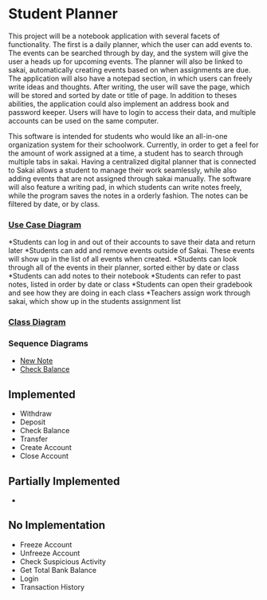 # Student Planner

This project will be a notebook application with several facets of functionality. The first is a daily planner, which the user can add events to. The events can be searched through by day, and the system will give the user a heads up for upcoming events. The planner will also be linked to sakai, automatically creating events based on when assignments are due. The application will also have a notepad section, in which users can freely write ideas and thoughts. After writing, the user will save the page, which will be stored and sorted by date or title of page. In addition to theses abilities, the application could also implement an address book and password keeper. Users will have to login to access their data, and multiple accounts can be used on the same computer. 

This software is intended for students who would like an all-in-one organization system for their schoolwork. Currently, in order to get a feel for the amount of work assigned at a time, a student has to search through multiple tabs in sakai. Having a centralized digital planner that is connected to Sakai allows a student to manage their work seamlessly, while also adding events that are not assigned through sakai manually. The software will also feature a writing pad, in which students can write notes freely, while the program saves the notes in a orderly fashion. The notes can be filtered by date, or by class. 

### [Use Case Diagram](https://drive.google.com/file/d/1pyiSyq4cr9E0_mhlocDQwMX4KHWh6suD/view?usp=sharing)
*Students can log in and out of their accounts to save their data and return later
*Students can add and remove events outside of Sakai. These events will show up in the list of all events when created.
*Students can look through all of the events in their planner, sorted either by date or class
*Students can add notes to their notebook
*Students can refer to past notes, listed in order by date or class
*Students can open their gradebook and see how they are doing in each class
*Teachers assign work through sakai, which show up in the students assignment list

### [Class Diagram]()

### Sequence Diagrams
* [New Note](https://drive.google.com/file/d/19E_xkqQs1gOnadYpySpmjDFNo33XB3iI/view?usp=sharing)
* [Check Balance](https://drive.google.com/file/d/1-K2I0kUsWXu_mvz0b5ZzTqogmSnI2NKm/view?usp=sharing)


## Implemented
* Withdraw
* Deposit
* Check Balance
* Transfer
* Create Account
* Close Account

## Partially Implemented
*

## No Implementation
* Freeze Account
* Unfreeze Account
* Check Suspicious Activity
* Get Total Bank Balance
* Login
* Transaction History
